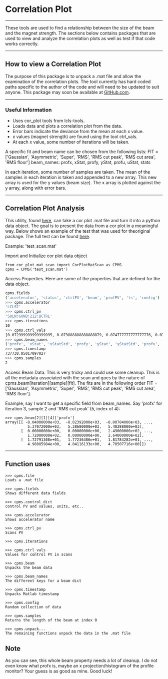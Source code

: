 # Correlation Plot
------------------

These tools are used to find a relationship between the size of the beam 
and the magnet strength. The sections below contains packages that are
used to view and analyze the correlation plots as well as test if that 
code works correctly. 

---------------------------------
## How to view a Correlation Plot

The purpose of this package is to unpack a .mat file and allow the
examination of the correlation plots. The tool currently has hard coded 
paths specific to the author of the code and will need to be updated to 
suit anyone. This package may soon be available at
 [GitHub.com](https://github.com/slaclab/lcls-tools/tree/master/lcls_tools/cor_plot). 

----------------------
### Useful Information

 - Uses cor_plot tools from lcls-tools.
 - Loads data and plots a correlation plot from the data.
 - Error bars indicate the deviance from the mean at each x value.
 - x values (magnet strength) are found using the tool ctrl_vals.
 - At each x value, some number of iterations will be taken. 

A specific fit and beam name can be chosen from the following lists:
FIT = ['Gaussian', 'Asymmetric', 'Super', 'RMS', 'RMS cut peak', 'RMS cut area', 'RMS floor']
beam_names: profx, xStat, profy, yStat, profu, uStat, stats

In each iteration, some number of samples are taken.
The mean of the samples in each iteration is taken and appended to a new array.
This new array is used for the y values (beam size).
The x array is plotted against the y array, along with error bars.

----------------------------
## Correlation Plot Analysis
This utility, found [here](https://github.com/slaclab/lcls-tools/blob/python3devel/lcls_tools/cor_plot/cor_plot_mat_scan.py), can take a cor plot .mat file and turn it into a python data object.  The goal is to present the data from a cor plot in a meaningful way. Below shows an example of the test that was used for theoriginal package. The full test can be found [here](https://github.com/slaclab/lcls-tools/blob/python3devel/lcls_tools/cor_plot/cor_plot_mat_scan_test.py).

Example: 'test_scan.mat'

Import and Initialize cor plot data object
```
from cor_plot_mat_scan import CorPlotMatScan as CPMS
cpms = CPMS('test_scan.mat')
```

Access Properties.  Here are some of the properties that are defined for the data object.

```sh
cpms.fields
('accelerator', 'status', 'ctrlPV', 'beam', 'profPV', 'ts', 'config')
>>> cpms.accelerator
'LCLS2'
>>> cpms.ctrl_pv
'SOLN:GUNB:212:BCTRL'
>>> cpms.iterations
10
>>> cpms.ctrl_vals
[0.072999999999999995, 0.073888888888888879, 0.074777777777777776, 0.07566666666666666, 0.076555555555555557, 0.077444444444444441, 0.078333333333333338, 0.079222222222222222, 0.080111111111111119, 0.081000000000000003]
>>> cpms.beam_names
('profx', 'xStat', 'xStatStd', 'profy', 'yStat', 'yStatStd', 'profu', 'uStat', 'uStatStd', 'method', 'stats', 'statsStd')
>>> cpms.timestamp
737730.05017097027
>>> cpms.samples
2
```

Access Beam Data.  This is very tricky and could use some cleanup.  This is all the metadata associated with the scan and goes by the nature of cpms.beam[iteration][sample][fit].  The fits are in the following order FIT = ['Gaussian', 'Asymmetric', 'Super', 'RMS', 'RMS cut peak', 'RMS cut area', 'RMS floor'].

Example, say I want to get a specific field from beam_names.  Say 'profx' for iteration 3, sample 2 and 'RMS cut peak' (5, index of 4):
```
>>> cpms.beam[2][1][4]['profx']
array([[ -8.04000000e+03,  -8.02392000e+03,  -8.00784000e+03, ...,
          5.37072000e+03,   5.38680000e+03,   5.40288000e+03],
       [  0.00000000e+00,   0.00000000e+00,   2.49000000e+02, ...,
          1.72000000e+02,   0.00000000e+00,   2.64000000e+02],
       [  1.72791308e+01,   1.77236486e+01,   1.81784282e+01, ...,
          4.98085984e+00,   4.84116133e+00,   4.70507716e+00]])
```
----------------
## Function uses
```
>>> cpms.file
Loads a .mat file

>>> cpms.fields
Shows different data fields

>>> cpms.control_dict
control PV and values, units, etc..

>>> cpms.accelerator
Shows accelerator name

>>> cpms.ctrl_pv
Scans PV

>>> cpms.iterations

>>> cpms.ctrl_vals
Values for control PV in scans

>>> cpms.beam
Unpacks the beam data

>>> cpms.beam_names
The different keys for a beam dict

>>> cpms.timestamp
Unpacks Matlab timestamp

>>> cpms.config
Random collection of data

>>> cpms.samples
Returns the length of the beam at index 0

>>> cpms.unpack...
The remaining functions unpack the data in the .mat file 
```

## Note
As you can see, this whole beam property needs a lot of cleanup.  I do not even know what profx is, maybe an x projection/histogram of the profile monitor?  Your guess is as good as mine.  Good luck!